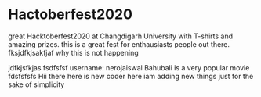 # Hactoberfest2020
great Hacktoberfest2020 at Changdigarh University with T-shirts and amazing prizes.
this is a great fest for enthausiasts people out there.
fksjdfkjsakfjaf
why this is not happening

jdfkjsfkjas
fsdfsfsf
username: nerojaiswal
Bahubali is a very popular movie 
fdsfsfsfs
Hii there here is new coder 
here iam adding new things just for the sake of simplicity
